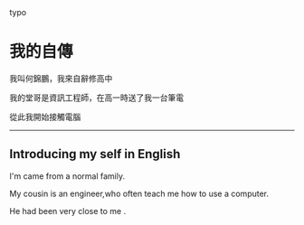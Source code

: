 <!doctype html>typo
<html>
  <head>
    <meta charset="UTF-8">
    <title> self introduce </title>
    </head>
  <body>
    <h1>我的自傳</h1>
      <p> 我叫何錦鵬，我來自辭修高中</p>
      <p>我的堂哥是資訊工程師，在高一時送了我一台筆電</p>
<p>從此我開始接觸電腦</p>
      <hr>
      <h2>Introducing my self in English</h2>
     <p>  I'm came from a normal family.</p>
 <p>My cousin is an engineer,who often teach me how to use a computer.</p>
     <p>He had been very close to me .</p>
    </body>
  </html>
